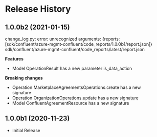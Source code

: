 # Release History

## 1.0.0b2 (2021-01-15)

change_log.py: error: unrecognized arguments: {reports: [sdk/confluent/azure-mgmt-confluent/code_reports/1.0.0b1/report.json]} sdk/confluent/azure-mgmt-confluent/code_reports/latest/report.json

**Features**

  - Model OperationResult has a new parameter is_data_action

**Breaking changes**
  - Operation MarketplaceAgreementsOperations.create has a new signature
  - Operation OrganizationOperations.update has a new signature
  - Model ConfluentAgreementResource has a new signature

## 1.0.0b1 (2020-11-23)

* Initial Release

